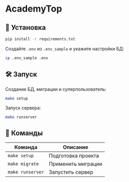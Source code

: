 # AcademyTop
## 🚀 Установка

```bash
pip install -r requirements.txt
```
Создайте `.env` из `.env_sample` и укажите настройки БД:
```bash
cp .env_sample .env
```

## 🛠 Запуск
Создание БД, миграции и суперпользователь:
```bash
make setup
```
Запуск сервера:
```bash
make runserver
```
## 📌 Команды

| Команда | Описание |
|--------|----------|
| `make setup` | Подготовка проекта |
| `make migrate` | Применить миграции |
| `make runserver` | Запустить сервер |
```